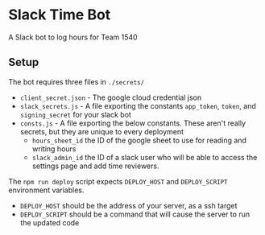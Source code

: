# Slack Time Bot

A Slack bot to log hours for Team 1540

## Setup

The bot requires three files in `./secrets/`
- `client_secret.json` - The google cloud credential json
- `slack_secrets.js` - A file exporting the constants `app_token`, `token`, and `signing_secret` for your slack bot
- `consts.js` - A file exporting the below constants. These aren't really secrets, but they are unique to every deployment 
  - `hours_sheet_id` the ID of the google sheet to use for reading and writing hours
  - `slack_admin_id` the ID of a slack user who will be able to access the settings page and add time reviewers.

The `npm run deploy` script expects `DEPLOY_HOST` and `DEPLOY_SCRIPT` environment variables. 
  - `DEPLOY_HOST` should be the address of your server, as a ssh target
  - `DEPLOY_SCRIPT` should be a command that will cause the server to run the updated code